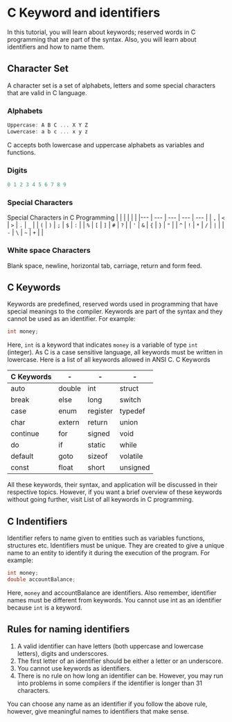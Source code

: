 # C Keyword and identifiers

In this tutorial, you will learn about keywords; reserved words in C programming that are part of the syntax. Also, you will learn about identifiers and how to name them.

## Character Set

A character set is a set of alphabets, letters and some special characters that are valid in C language.

### Alphabets

```c
Uppercase: A B C ... X Y Z
Lowercase: a b c ... x y z
```

C accepts both lowercase and uppercase alphabets as variables and functions.

### Digits

```c
0 1 2 3 4 5 6 7 8 9
```

### Special Characters

Special Characters in C Programming
| | | | | |
|--- | --- | --- | --- | --- |
| `,` | `<` | `>` | `.` | `_` |
| `(` | `)` | `;` | `$` | `:` |
| `%` | `[` | `]` | `#` | `?` |
| `'` | `&` | `{` | `}` | `"` |
| `^` | `!` | `*` | `/` | `|` |
| `-` | `\` | `~` | `+` | |

### White space Characters

Blank space, newline, horizontal tab, carriage, return and form feed.

## C Keywords

Keywords are predefined, reserved words used in programming that have special meanings to the compiler. Keywords are part of the syntax and they cannot be used as an identifier. For example:

```c
int money;
```

Here, `int` is a keyword that indicates `money` is a variable of type `int` (integer).
As C is a case sensitive language, all keywords must be written in lowercase. Here is a list of all keywords allowed in ANSI C. C Keywords

| C Keywords | - | - | - |
| --- | --- | --- | --- |
| auto | double | int | struct |
break | else | long | switch |
case | enum | register| typedef |
char | extern | return | union |
continue | for | signed | void |
do | if | static | while |
default | goto | sizeof | volatile |
const | float | short | unsigned |

All these keywords, their syntax, and application will be discussed in their respective topics. However, if you want a brief overview of these keywords without going further, visit List of all keywords in C programming.

## C Indentifiers

Identifier refers to name given to entities such as variables functions, structures etc.
Identifiers must be unique. They are created to give a unique name to an entity to identify it during the execution of the program. For example:

```c
int money;
double accountBalance;
```

Here, `money` and accountBalance are identifiers.
Also remember, identifier names must be different from keywords. You cannot use int as an identifier because `int` is a keyword.

## Rules for naming identifiers

1. A valid identifier can have letters (both uppercase and lowercase letters), digits and underscores.
2. The first letter of an identifier should be either a letter or an underscore.
3. You cannot use keywords as identifiers.
4. There is no rule on how long an identifier can be. However, you may run into problems in some compilers if the identifier is longer than 31 characters.

You can choose any name as an identifier if you follow the above rule, however, give meaningful names to identifiers that make sense.
